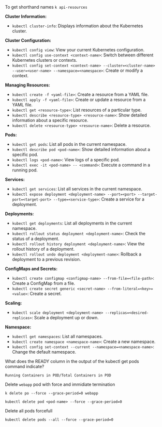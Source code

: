 To get shorthand names `k api-resources`

**Cluster Information:**
  - `kubectl cluster-info`: Displays information about the Kubernetes cluster.

**Cluster Configuration:**
  - `kubectl config view`: View your current Kubernetes configuration.
  - `kubectl config use-context <context-name>`: Switch between different Kubernetes clusters or contexts.
  - `kubectl config set-context <context-name> --cluster=<cluster-name> --user=<user-name> --namespace=<namespace>`: Create or modify a context.

**Managing Resources:**
  - `kubectl create -f <yaml-file>`: Create a resource from a YAML file.
  - `kubectl apply -f <yaml-file>`: Create or update a resource from a YAML file.
  - `kubectl get <resource-type>`: List resources of a particular type.
  - `kubectl describe <resource-type> <resource-name>`: Show detailed information about a specific resource.
  - `kubectl delete <resource-type> <resource-name>`: Delete a resource.

  **Pods:**
  - `kubectl get pods`: List all pods in the current namespace.
  - `kubectl describe pod <pod-name>`: Show detailed information about a specific pod.
  - `kubectl logs <pod-name>`: View logs of a specific pod.
  - `kubectl exec -it <pod-name> -- <command>`: Execute a command in a running pod.

**Services:**
  - `kubectl get services`: List all services in the current namespace.
  - `kubectl expose deployment <deployment-name> --port=<port> --target-port=<target-port> --type=<service-type>`: Create a service for a deployment.

**Deployments:**
  - `kubectl get deployments`: List all deployments in the current namespace.
  - `kubectl rollout status deployment <deployment-name>`: Check the status of a deployment.
  - `kubectl rollout history deployment <deployment-name>`: View the rollout history of a deployment.
  - `kubectl rollout undo deployment <deployment-name>`: Rollback a deployment to a previous revision.

**ConfigMaps and Secrets:**
  - `kubectl create configmap <configmap-name> --from-file=<file-path>`: Create a ConfigMap from a file.
  - `kubectl create secret generic <secret-name> --from-literal=<key>=<value>`: Create a secret.

**Scaling:**
  - `kubectl scale deployment <deployment-name> --replicas=<desired-replicas>`: Scale a deployment up or down.

**Namespace:**
  - `kubectl get namespaces`: List all namespaces.
  - `kubectl create namespace <namespace-name>`: Create a new namespace.
  - `kubectl config set-context --current --namespace=<namespace-name>`: Change the default namespace.

What does the READY column in the output of the kubectl get pods command indicate?

`Running Containers in POD/Total Containers in POD`

Delete `webapp` pod with force and immidiate termination

`k delete po --force --grace-period=0 webapp`

`kubectl delete pod <pod-name> --force --grace-period=0`

Delete all pods forcefull

`kubectl delete pods --all --force --grace-period=0`